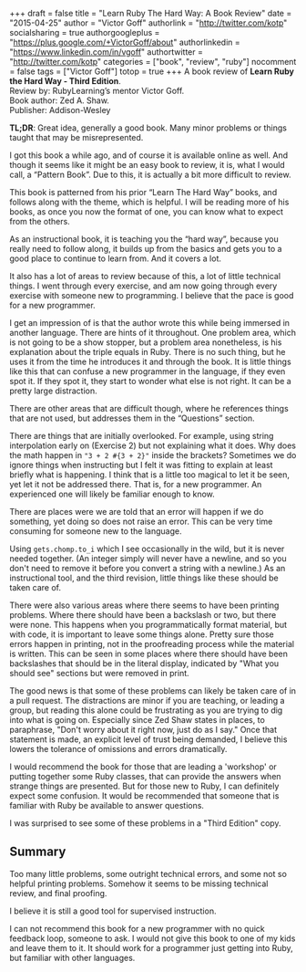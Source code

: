 +++
draft = false
title = "Learn Ruby The Hard Way: A Book Review"
date = "2015-04-25"
author = "Victor Goff"
authorlink = "http://twitter.com/kotp"
socialsharing = true
authorgoogleplus = "https://plus.google.com/+VictorGoff/about"
authorlinkedin = "https://www.linkedin.com/in/vgoff"
authortwitter = "http://twitter.com/kotp"
categories = ["book", "review", "ruby"]
nocomment = false
tags = ["Victor Goff"]
totop = true
+++
A book review of **Learn Ruby the Hard Way - Third Edition**.</br>
Review by: RubyLearning’s mentor Victor Goff.</br>
Book author: Zed A. Shaw.</br>
Publisher: Addison-Wesley</br><!--more-->
                      <!--more-->

**TL;DR**: Great idea, generally a good book.  Many minor problems or things taught
that may be misrepresented.

I got this book a while ago, and of course it is available online as well.  And
though it seems like it might be an easy book to review, it is, what I would
call, a “Pattern Book”.  Due to this, it is actually a bit more difficult to
review.

This book is patterned from his prior “Learn The Hard Way” books, and follows
along with the theme, which is helpful.  I will be reading more of his books,
as once you now the format of one, you can know what to expect from the others.

As an instructional book, it is teaching you the “hard way”, because you
really need to follow along, it builds up from the basics and gets you to a
good place to continue to learn from.  And it covers a lot.

It also has a lot of areas to review because of this, a lot of little
technical things.  I went through every exercise, and am now going through
every exercise with someone new to programming.  I believe that the pace is
good for a new programmer.

I get an impression of is that the author wrote this while being immersed in
another language.  There are hints of it throughout.  One problem area, which
is not going to be a show stopper, but a problem area nonetheless, is his
explanation about the triple equals in Ruby.  There is no such thing, but he
uses it from the time he introduces it and through the book.  It is little
things like this that can confuse a new programmer in the language, if they
even spot it.  If they spot it, they start to wonder what else is not right.
It can be a pretty large distraction.

There are other areas that are difficult though, where he references things
that are not used, but addresses them in the “Questions” section.

There are things that are initially overlooked. For example, using string
interpolation early on (Exercise 2) but not explaining what it does.  Why does
the math happen in `"3 + 2 #{3 + 2}"` inside the brackets?  Sometimes we do
ignore things when instructing but I felt it was fitting to explain at least
briefly what is happening.  I think that is a little too magical to let it be
seen, yet let it not be addressed there.  That is, for a new programmer.  An
experienced one will likely be familiar enough to know.

There are places were we are told that an error will happen if we do something,
yet doing so does not raise an error.  This can be very time consuming for
someone new to the language.

Using `gets.chomp.to_i` which I see occasionally in the wild, but it is never
needed together.  (An integer simply will never have a newline, and so you
don't need to remove it before you convert a string with a newline.)  As an
instructional tool, and the third revision, little things like these should be
taken care of.

There were also various areas where there seems to have been printing problems.
Where there should have been a backslash or two, but there were none.  This
happens when you programmatically format material, but with code, it is
important to leave some things alone.  Pretty sure those errors happen in
printing, not in the proofreading process while the material is written.  This
can be seen in some places where there should have been backslashes that should
be in the literal display, indicated by "What you should see" sections but were
removed in print.

The good news is that some of these problems can likely be taken care of in a
pull request.  The distractions are minor if you are teaching, or leading a
group, but reading this alone could be frustrating as you are trying to dig
into what is going on.  Especially since Zed Shaw states in places, to
paraphrase, "Don't worry about it right now, just do as I say."  Once that
statement is made, an explicit level of trust being demanded, I believe this
lowers the tolerance of omissions and errors dramatically.

I would recommend the book for those that are leading a 'workshop' or putting
together some Ruby classes, that can provide the answers when strange things
are presented.  But for those new to Ruby, I can definitely expect some
confusion.  It would be recommended that someone that is familiar with Ruby be
available to answer questions.

I was surprised to see some of these problems in a "Third Edition" copy.

## Summary

Too many little problems, some outright technical errors, and some not so
helpful printing problems. Somehow it seems to be missing technical review, and
final proofing.

I believe it is still a good tool for supervised instruction.

I can not recommend this book for a new programmer with no quick feedback loop,
someone to ask.  I would not give this book to one of my kids and leave them to
it.  It should work for a programmer just getting into Ruby, but familiar with
other languages.
